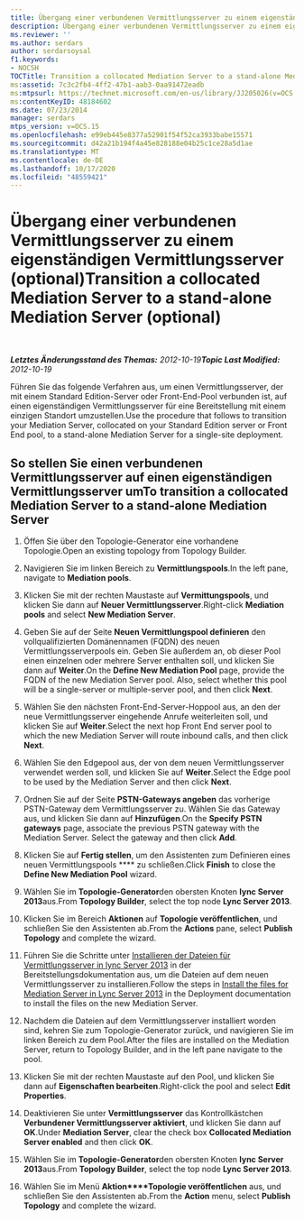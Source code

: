 ```yaml
---
title: Übergang einer verbundenen Vermittlungsserver zu einem eigenständigen Vermittlungsserver (optional)
description: Übergang einer verbundenen Vermittlungsserver zu einem eigenständigen Vermittlungsserver (optional).
ms.reviewer: ''
ms.author: serdars
author: serdarsoysal
f1.keywords:
- NOCSH
TOCTitle: Transition a collocated Mediation Server to a stand-alone Mediation Server (optional)
ms:assetid: 7c3c2fb4-4ff2-47b1-aab3-0aa91472eadb
ms:mtpsurl: https://technet.microsoft.com/en-us/library/JJ205026(v=OCS.15)
ms:contentKeyID: 48184602
ms.date: 07/23/2014
manager: serdars
mtps_version: v=OCS.15
ms.openlocfilehash: e99eb445e8377a52901f54f52ca3933babe15571
ms.sourcegitcommit: d42a21b194f4a45e828188e04b25c1ce28a5d1ae
ms.translationtype: MT
ms.contentlocale: de-DE
ms.lasthandoff: 10/17/2020
ms.locfileid: "48559421"
---
```

# <a name="transition-a-collocated-mediation-server-to-a-stand-alone-mediation-server-optional"></a><span data-ttu-id="b14f7-103">Übergang einer verbundenen Vermittlungsserver zu einem eigenständigen Vermittlungsserver (optional)</span><span class="sxs-lookup"><span data-stu-id="b14f7-103">Transition a collocated Mediation Server to a stand-alone Mediation Server (optional)</span></span>

<div data-xmlns="http://www.w3.org/1999/xhtml">

<div class="topic" data-xmlns="http://www.w3.org/1999/xhtml" data-msxsl="urn:schemas-microsoft-com:xslt" data-cs="https://msdn.microsoft.com/">

<div data-asp="https://msdn2.microsoft.com/asp">



</div>

<div id="mainSection">

<div id="mainBody">

<span> </span>

<span data-ttu-id="b14f7-104">_**Letztes Änderungsstand des Themas:** 2012-10-19_</span><span class="sxs-lookup"><span data-stu-id="b14f7-104">_**Topic Last Modified:** 2012-10-19_</span></span>

<span data-ttu-id="b14f7-105">Führen Sie das folgende Verfahren aus, um einen Vermittlungsserver, der mit einem Standard Edition-Server oder Front-End-Pool verbunden ist, auf einen eigenständigen Vermittlungsserver für eine Bereitstellung mit einem einzigen Standort umzustellen.</span><span class="sxs-lookup"><span data-stu-id="b14f7-105">Use the procedure that follows to transition your Mediation Server, collocated on your Standard Edition server or Front End pool, to a stand-alone Mediation Server for a single-site deployment.</span></span>

<div>

## <a name="to-transition-a-collocated-mediation-server-to-a-stand-alone-mediation-server"></a><span data-ttu-id="b14f7-106">So stellen Sie einen verbundenen Vermittlungsserver auf einen eigenständigen Vermittlungsserver um</span><span class="sxs-lookup"><span data-stu-id="b14f7-106">To transition a collocated Mediation Server to a stand-alone Mediation Server</span></span>

1.  <span data-ttu-id="b14f7-107">Öffen Sie über den Topologie-Generator eine vorhandene Topologie.</span><span class="sxs-lookup"><span data-stu-id="b14f7-107">Open an existing topology from Topology Builder.</span></span>

2.  <span data-ttu-id="b14f7-108">Navigieren Sie im linken Bereich zu **Vermittlungspools**.</span><span class="sxs-lookup"><span data-stu-id="b14f7-108">In the left pane, navigate to **Mediation pools**.</span></span>

3.  <span data-ttu-id="b14f7-109">Klicken Sie mit der rechten Maustaste auf **Vermittungspools**, und klicken Sie dann auf **Neuer Vermittlungsserver**.</span><span class="sxs-lookup"><span data-stu-id="b14f7-109">Right-click **Mediation pools** and select **New Mediation Server**.</span></span>

4.  <span data-ttu-id="b14f7-p101">Geben Sie auf der Seite **Neuen Vermittlungspool definieren** den vollqualifizierten Domänennamen (FQDN) des neuen Vermittlungsserverpools ein. Geben Sie außerdem an, ob dieser Pool einen einzelnen oder mehrere Server enthalten soll, und klicken Sie dann auf **Weiter**.</span><span class="sxs-lookup"><span data-stu-id="b14f7-p101">On the **Define New Mediation Pool** page, provide the FQDN of the new Mediation Server pool. Also, select whether this pool will be a single-server or multiple-server pool, and then click **Next**.</span></span>

5.  <span data-ttu-id="b14f7-112">Wählen Sie den nächsten Front-End-Server-Hoppool aus, an den der neue Vermittlungsserver eingehende Anrufe weiterleiten soll, und klicken Sie auf **Weiter**.</span><span class="sxs-lookup"><span data-stu-id="b14f7-112">Select the next hop Front End server pool to which the new Mediation Server will route inbound calls, and then click **Next**.</span></span>

6.  <span data-ttu-id="b14f7-113">Wählen Sie den Edgepool aus, der von dem neuen Vermittlungsserver verwendet werden soll, und klicken Sie auf **Weiter**.</span><span class="sxs-lookup"><span data-stu-id="b14f7-113">Select the Edge pool to be used by the Mediation Server and then click **Next**.</span></span>

7.  <span data-ttu-id="b14f7-p102">Ordnen Sie auf der Seite **PSTN-Gateways angeben** das vorherige PSTN-Gateway dem Vermittlungsserver zu. Wählen Sie das Gateway aus, und klicken Sie dann auf **Hinzufügen**.</span><span class="sxs-lookup"><span data-stu-id="b14f7-p102">On the **Specify PSTN gateways** page, associate the previous PSTN gateway with the Mediation Server. Select the gateway and then click **Add**.</span></span>

8.  <span data-ttu-id="b14f7-116">Klicken Sie auf **Fertig stellen**, um den Assistenten zum Definieren eines neuen Vermittlungspools \*\*\*\* zu schließen.</span><span class="sxs-lookup"><span data-stu-id="b14f7-116">Click **Finish** to close the **Define New Mediation Pool** wizard.</span></span>

9.  <span data-ttu-id="b14f7-117">Wählen Sie im **Topologie-Generator**den obersten Knoten **lync Server 2013**aus.</span><span class="sxs-lookup"><span data-stu-id="b14f7-117">From **Topology Builder**, select the top node **Lync Server 2013**.</span></span>

10. <span data-ttu-id="b14f7-118">Klicken Sie im Bereich **Aktionen** auf **Topologie veröffentlichen**, und schließen Sie den Assistenten ab.</span><span class="sxs-lookup"><span data-stu-id="b14f7-118">From the **Actions** pane, select **Publish Topology** and complete the wizard.</span></span>

11. <span data-ttu-id="b14f7-119">Führen Sie die Schritte unter [Installieren der Dateien für Vermittlungsserver in lync Server 2013](lync-server-2013-install-the-files-for-mediation-server.md) in der Bereitstellungsdokumentation aus, um die Dateien auf dem neuen Vermittlungsserver zu installieren.</span><span class="sxs-lookup"><span data-stu-id="b14f7-119">Follow the steps in [Install the files for Mediation Server in Lync Server 2013](lync-server-2013-install-the-files-for-mediation-server.md) in the Deployment documentation to install the files on the new Mediation Server.</span></span>

12. <span data-ttu-id="b14f7-120">Nachdem die Dateien auf dem Vermittlungsserver installiert worden sind, kehren Sie zum Topologie-Generator zurück, und navigieren Sie im linken Bereich zu dem Pool.</span><span class="sxs-lookup"><span data-stu-id="b14f7-120">After the files are installed on the Mediation Server, return to Topology Builder, and in the left pane navigate to the pool.</span></span>

13. <span data-ttu-id="b14f7-121">Klicken Sie mit der rechten Maustaste auf den Pool, und klicken Sie dann auf **Eigenschaften bearbeiten**.</span><span class="sxs-lookup"><span data-stu-id="b14f7-121">Right-click the pool and select **Edit Properties**.</span></span>

14. <span data-ttu-id="b14f7-122">Deaktivieren Sie unter **Vermittlungsserver** das Kontrollkästchen **Verbundener Vermittlungsserver aktiviert**, und klicken Sie dann auf **OK**.</span><span class="sxs-lookup"><span data-stu-id="b14f7-122">Under **Mediation Server**, clear the check box **Collocated Mediation Server enabled** and then click **OK**.</span></span>

15. <span data-ttu-id="b14f7-123">Wählen Sie im **Topologie-Generator**den obersten Knoten **lync Server 2013**aus.</span><span class="sxs-lookup"><span data-stu-id="b14f7-123">From **Topology Builder**, select the top node **Lync Server 2013**.</span></span>

16. <span data-ttu-id="b14f7-124">Wählen Sie im Menü **Aktion\*\*\*\*Topologie veröffentlichen** aus, und schließen Sie den Assistenten ab.</span><span class="sxs-lookup"><span data-stu-id="b14f7-124">From the **Action** menu, select **Publish Topology** and complete the wizard.</span></span>

</div>

</div>

<span> </span>

</div>

</div>

</div>

